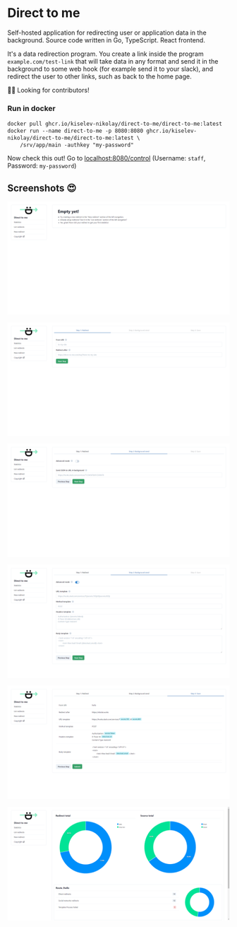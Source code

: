 # Direct to me

Self-hosted application for redirecting user or application data in the background. Source code written in Go, TypeScript. React frontend.

It's a data redirection program. You create a link inside the program `example.com/test-link` that will take data in any format and send it in the background to some web hook (for example send it to your slack), and redirect the user to other links, such as back to the home page.

👨‍🏭 Looking for contributors!

### Run in docker

```shell
docker pull ghcr.io/kiselev-nikolay/direct-to-me/direct-to-me:latest
docker run --name direct-to-me -p 8080:8080 ghcr.io/kiselev-nikolay/direct-to-me/direct-to-me:latest \
    /srv/app/main -authkey "my-password"
```

Now check this out! Go to [localhost:8080/control](http://localhost:8080/control) (Username: `staff`, Password: `my-password`)

## Screenshots 😍

![scr1.png](./docs/scr1.png)

![scr2.png](./docs/scr2.png)

![scr3.png](./docs/scr3.png)

![scr4.png](./docs/scr4.png)

![scr5.png](./docs/scr5.png)

![scr6.png](./docs/scr6.png)
